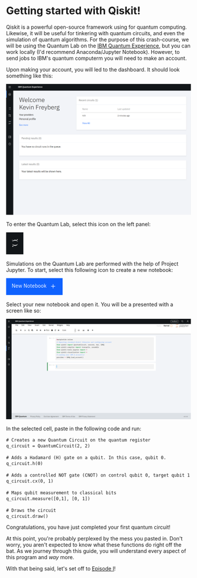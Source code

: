 # Getting started with Qiskit!

Qiskit is a powerful open-source framework using for quantum computing. Likewise, it will be useful for tinkering with quantum circuits, and even the simulation of quantum algorithms. For the purpose of this crash-course, we will be using the Quantum Lab on the [IBM Quantum Experience](https://quantum-computing.ibm.com/), but you can work locally (I'd recommend Anaconda/Jupyter Notebook). However, to send jobs to IBM's quantum computerm you will need to make an account.

Upon making your account, you will led to the dashboard. It should look something like this:

![image](images/dashboard.png)

To enter the Quantum Lab, select this icon on the left panel:

![image](images/icon.png)

Simulations on the Quantum Lab are performed with the help of Project Jupyter. To start, select this following icon to create a new notebook:

![image](images/notebook.png)

Select your new notebook and open it. You will be a presented with a screen like so:

![image](images/ide.png)


In the selected cell, paste in the following code and run: 
```
# Creates a new Quantum Circuit on the quantum register 
q_circuit = QuantumCircuit(2, 2)

# Adds a Hadamard (H) gate on a qubit. In this case, qubit 0.
q_circuit.h(0)

# Adds a controlled NOT gate (CNOT) on control qubit 0, target qubit 1
q_circuit.cx(0, 1)

# Maps qubit measurement to classical bits
q_circuit.measure([0,1], [0, 1])

# Draws the circuit
q_circuit.draw()
```

Congratulations, you have just completed your first quantum circuit!

At this point, you're probably perplexed by the mess you pasted in. Don't worry, you aren't expected to know what these functions do right off the bat. As we journey through this guide, you will understand every aspect of this program and *way* more.

With that being said, let's set off to [Episode I](https://kevinfreyberg.github.io/Qiskit-Crash-Course/seminar-1/)!








